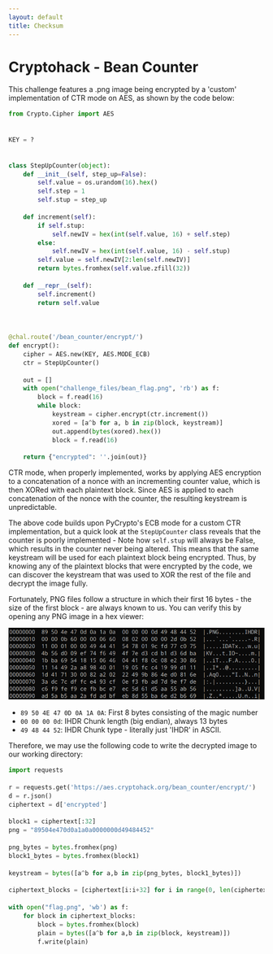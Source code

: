 ```yaml
---
layout: default
title: Checksum
---
```


# Cryptohack - Bean Counter
This challenge features a .png image being encrypted by a 'custom' implementation of CTR mode on AES, as shown by the code below:

```python
from Crypto.Cipher import AES


KEY = ?


class StepUpCounter(object):
    def __init__(self, step_up=False):
        self.value = os.urandom(16).hex()
        self.step = 1
        self.stup = step_up

    def increment(self):
        if self.stup:
            self.newIV = hex(int(self.value, 16) + self.step)
        else:
            self.newIV = hex(int(self.value, 16) - self.stup)
        self.value = self.newIV[2:len(self.newIV)]
        return bytes.fromhex(self.value.zfill(32))

    def __repr__(self):
        self.increment()
        return self.value



@chal.route('/bean_counter/encrypt/')
def encrypt():
    cipher = AES.new(KEY, AES.MODE_ECB)
    ctr = StepUpCounter()

    out = []
    with open("challenge_files/bean_flag.png", 'rb') as f:
        block = f.read(16)
        while block:
            keystream = cipher.encrypt(ctr.increment())
            xored = [a^b for a, b in zip(block, keystream)]
            out.append(bytes(xored).hex())
            block = f.read(16)

    return {"encrypted": ''.join(out)}
```
CTR mode, when properly implemented, works by applying AES encryption to a concatenation of a nonce with an incrementing counter value, which is then XORed with each plaintext block. Since AES is applied to each concatenation of the nonce with the counter, the resulting keystream is unpredictable.

The above code builds upon PyCrypto's ECB mode for a custom CTR implementation, but a quick look at the `StepUpCounter` class reveals that the counter is poorly implemented - Note how `self.stup` will always be False, which results in the counter never being altered. This means that the same keystream will be used for each plaintext block being encrypted. Thus, by knowing any of the plaintext blocks that were encrypted by the code, we can discover the keystream that was used to XOR the rest of the file and decrypt the image fully.

Fortunately, PNG files follow a structure in which their first 16 bytes - the size of the first block - are always known to us. You can verify this by opening any PNG image in a hex viewer:

![1](./pictures/beancounter1.png)

- `89 50 4E 47 0D 0A 1A 0A`: First 8 bytes consisting of the magic number
- `00 00 00 0d`: IHDR Chunk length (big endian), always 13 bytes
- `49 48 44 52`: IHDR Chunk type - literally just 'IHDR' in ASCII.

Therefore, we may use the following code to write the decrypted image to our working directory:
```python
import requests

r = requests.get('https://aes.cryptohack.org/bean_counter/encrypt/')
d = r.json()
ciphertext = d['encrypted']

block1 = ciphertext[:32]
png = "89504e470d0a1a0a0000000d49484452"

png_bytes = bytes.fromhex(png)
block1_bytes = bytes.fromhex(block1)

keystream = bytes([a^b for a,b in zip(png_bytes, block1_bytes)])

ciphertext_blocks = [ciphertext[i:i+32] for i in range(0, len(ciphertext), 32)]

with open("flag.png", 'wb') as f:
    for block in ciphertext_blocks:
        block = bytes.fromhex(block)
        plain = bytes([a^b for a,b in zip(block, keystream)])
        f.write(plain)
```
